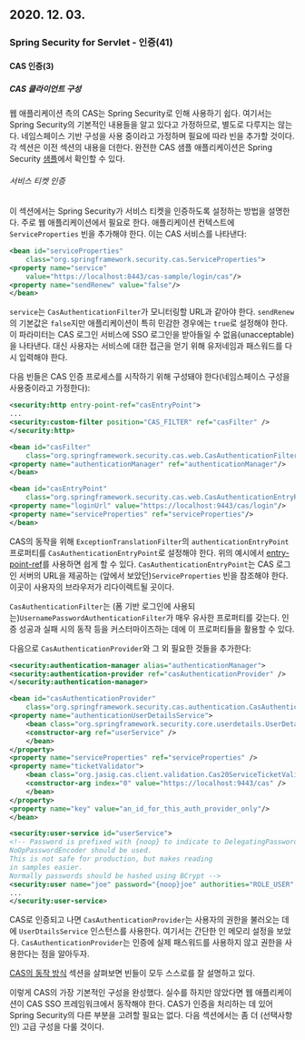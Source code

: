 ## 2020. 12. 03.

### Spring Security for Servlet - 인증(41)

#### CAS 인증(3)

##### CAS 클라이언트 구성

웹 애플리케이션 측의 CAS는 Spring Security로 인해 사용하기 쉽다. 여기서는 Spring Security의 기본적인 내용들을 알고 있다고 가정하므로, 별도로 다루지는 않는다. 네임스페이스 기반 구성을 사용 중이라고 가정하며 필요에 따라 빈을 추가할 것이다. 각 섹션은 이전 섹션의 내용을 더한다. 완전한 CAS 샘플 애플리케이션은 Spring Security [샘플][spring-security-cas-sample]에서 확인할 수 있다.

###### 서비스 티켓 인증

이 섹션에서는 Spring Security가 서비스 티켓을 인증하도록 설정하는 방법을 설명한다. 주로 웹 애플리케이션에서 필요로 한다. 애플리케이션 컨텍스트에 `ServiceProperties` 빈을 추가해야 한다. 이는 CAS 서비스를 나타낸다:

```xml
<bean id="serviceProperties"
    class="org.springframework.security.cas.ServiceProperties">
<property name="service"
    value="https://localhost:8443/cas-sample/login/cas"/>
<property name="sendRenew" value="false"/>
</bean>
```

`service`는 `CasAuthenticationFilter`가 모니터링할 URL과 같아야 한다. `sendRenew`의 기본값은 `false`지만 애플리케이션이 특히 민감한 경우에는 `true`로 설정해야 한다. 이 파라미터는 CAS 로그인 서비스에 SSO 로그인을 받아들일 수 없음(unacceptable)을 나타낸다. 대신 사용자는 서비스에 대한 접근을 얻기 위해 유저네임과 패스워드를 다시 입력해야 한다. 

다음 빈들은 CAS 인증 프로세스를 시작하기 위해 구성돼야 한다(네임스페이스 구성을 사용중이라고 가정한다):

```xml
<security:http entry-point-ref="casEntryPoint">
...
<security:custom-filter position="CAS_FILTER" ref="casFilter" />
</security:http>

<bean id="casFilter"
    class="org.springframework.security.cas.web.CasAuthenticationFilter">
<property name="authenticationManager" ref="authenticationManager"/>
</bean>

<bean id="casEntryPoint"
    class="org.springframework.security.cas.web.CasAuthenticationEntryPoint">
<property name="loginUrl" value="https://localhost:9443/cas/login"/>
<property name="serviceProperties" ref="serviceProperties"/>
</bean>
```

CAS의 동작을 위해 `ExceptionTranslationFilter`의 `authenticationEntryPoint` 프로퍼티를 `CasAuthenticationEntryPoint`로 설정해야 한다. 위의 예시에서 [entry-point-ref][entry-point-ref]를 사용하면 쉽게 할 수 있다. `CasAuthenticationEntryPoint`는 CAS 로그인 서버의 URL을 제공하는 (앞에서 보았던)`ServiceProperties` 빈을 참조해야 한다. 이곳이 사용자의 브라우저가 리다이렉트될 곳이다.

`CasAuthenticationFilter`는 (폼 기반 로그인에 사용되는)`UsernamePasswordAuthenticationFilter`가 매우 유사한 프로퍼티를 갖는다. 인증 성공과 실패 시의 동작 등을 커스터마이즈하는 데에 이 프로퍼티들을 활용할 수 있다.

다음으로 `CasAuthenticationProvider`와 그 외 필요한 것들을 추가한다:

```xml
<security:authentication-manager alias="authenticationManager">
<security:authentication-provider ref="casAuthenticationProvider" />
</security:authentication-manager>

<bean id="casAuthenticationProvider"
    class="org.springframework.security.cas.authentication.CasAuthenticationProvider">
<property name="authenticationUserDetailsService">
    <bean class="org.springframework.security.core.userdetails.UserDetailsByNameServiceWrapper">
    <constructor-arg ref="userService" />
    </bean>
</property>
<property name="serviceProperties" ref="serviceProperties" />
<property name="ticketValidator">
    <bean class="org.jasig.cas.client.validation.Cas20ServiceTicketValidator">
    <constructor-arg index="0" value="https://localhost:9443/cas" />
    </bean>
</property>
<property name="key" value="an_id_for_this_auth_provider_only"/>
</bean>

<security:user-service id="userService">
<!-- Password is prefixed with {noop} to indicate to DelegatingPasswordEncoder that
NoOpPasswordEncoder should be used.
This is not safe for production, but makes reading
in samples easier.
Normally passwords should be hashed using BCrypt -->
<security:user name="joe" password="{noop}joe" authorities="ROLE_USER" />
...
</security:user-service>
```

CAS로 인증되고 나면 `CasAuthenticationProvider`는 사용자의 권한을 불러오는 데에 `UserDtailsService` 인스턴스를 사용한다. 여기서는 간단한 인 메모리 설정을 보았다. `CasAuthenticationProvider`는 인증에 실제 패스워드를 사용하지 않고 권한을 사용한다는 점을 알아두자.

[CAS의 동작 방식][how-cas-works] 섹션을 살펴보면 빈들이 모두 스스로를 잘 설명하고 있다.

이렇게 CAS의 가장 기본적인 구성을 완성했다. 실수를 하지만 않았다면 웹 애플리케이션이 CAS SSO 프레임워크에서 동작해야 한다. CAS가 인증을 처리하는 데 있어 Spring Security의 다른 부분을 고려할 필요는 없다. 다음 섹션에서는 좀 더 (선택사항인) 고급 구성을 다룰 것이다.



[spring-security-cas-sample]: https://docs.spring.io/spring-security/site/docs/5.4.1/reference/html5/#samples
[entry-point-ref]: https://docs.spring.io/spring-security/site/docs/5.4.1/reference/html5/#nsa-http-entry-point-ref
[how-cas-works]: https://docs.spring.io/spring-security/site/docs/5.4.1/reference/html5/#cas-how-it-works